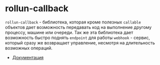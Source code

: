 # rollun-callback

`rollun-callback` - библиотека, которая кроме полезных `callable` объектов дает возможность передавать код на 
выполнение другому процессу, машине или очереди. Так же эта библиотека дает возможность быстро поднять `endpoint` для 
работы `webhook` - сервис, который сразу же возвращает управление, несмотря на длительность возможных операций.

* [Документация](https://rollun-com.github.io/rollun-datastore)